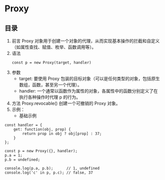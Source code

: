 # Proxy

## 目录

1. 前言
   Proxy 对象用于创建一个对象的代理，从而实现基本操作的拦截和自定义（如属性查找、赋值、枚举、函数调用等）。
2. 语法
   ```
   const p = new Proxy(target, handler)
   ```
3. 参数
   - target: 要使用 Proxy 包装的目标对象（可以是任何类型的对象，包括原生数组，函数，甚至另一个代理）。
   - handler: 一个通常以函数作为属性的对象，各属性中的函数分别定义了在执行各种操作时代理 p 的行为。
4. 方法
   Proxy.revocable() 创建一个可撤销的 Proxy 对象。
5. 示例：
   - 基础示例

```
const handler = {
    get: function(obj, prop) {
        return prop in obj ? obj[prop] : 37;
    }
};

const p = new Proxy({}, handler);
p.a = 1;
p.b = undefined;

console.log(p.a, p.b);      // 1, undefined
console.log('c' in p, p.c); // false, 37

```
